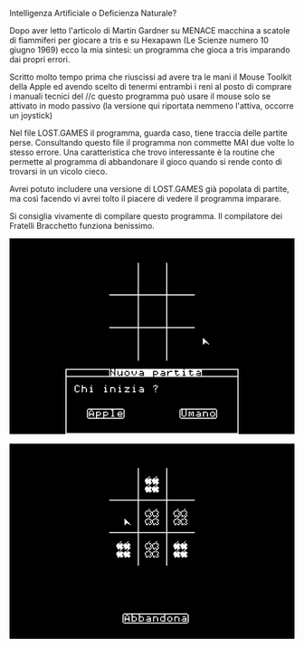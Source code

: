 Intelligenza Artificiale o Deficienza Naturale?

Dopo aver letto l'articolo di Martin Gardner su MENACE macchina a scatole di fiammiferi
per giocare a tris e su Hexapawn (Le Scienze numero 10 giugno 1969) ecco la mia sintesi:
un programma che gioca a tris imparando dai propri errori.

Scritto molto tempo prima che riuscissi ad avere tra le mani il Mouse Toolkit della Apple
ed avendo scelto di tenermi entrambi i reni al posto di comprare i manuali tecnici del //c
questo programma può usare il mouse solo se attivato in modo passivo (la versione qui
riportata nemmeno l'attiva, occorre un joystick)

Nel file LOST.GAMES il programma, guarda caso, tiene traccia delle partite perse.
Consultando questo file il programma non commette MAI due volte lo stesso errore. Una
caratteristica che trovo interessante è la routine che permette al programma di abbandonare
il gioco quando si rende conto di trovarsi in un vicolo cieco.

Avrei potuto includere una versione di LOST.GAMES già popolata di partite, ma così
facendo vi avrei tolto il piacere di vedere il programma imparare.

Si consiglia vivamente di compilare questo programma. Il compilatore dei Fratelli Bracchetto
funziona benissimo.

![TicTacToe 1](https://github.com/MarcoVerpelli/Sorgenti-Apple-II/blob/master/AppleSoft/TTT/TTT1.png)

![TicTacToe 2](https://github.com/MarcoVerpelli/Sorgenti-Apple-II/blob/master/AppleSoft/TTT/TTT2.png)
